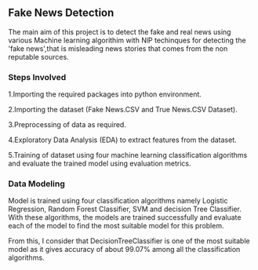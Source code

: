 ## Fake News Detection

The main aim of this project is to detect the fake and real news using various Machine learning algorithim with NlP techinques for detecting the 'fake news',that is misleading news stories that comes from the non reputable sources.

### Steps Involved

1.Importing the required packages into python environment.

2.Importing the dataset (Fake News.CSV and True News.CSV Dataset).

3.Preprocessing of data as required.

4.Exploratory Data Analysis (EDA) to extract features from the dataset.

5.Training of dataset using four machine learning classification algorithms and evaluate the trained model using evaluation metrics.


### Data Modeling

Model is trained using four classification algorithms namely Logistic Regression, Random Forest Classifier,  SVM and decision Tree Classifier. With these algorithms, the models are trained successfully and evaluate each of the model to find the most suitable model for this problem.

From this, I consider that DecisionTreeClassifier is one of the most suitable model as it gives accuracy of about 99.07% among all the classification algorithms.
